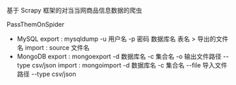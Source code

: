 基于 Scrapy 框架的对当当网商品信息数据的爬虫

PassThemOnSpider

* MySQL
export : mysqldump -u 用户名 -p 密码 数据库名 表名 > 导出的文件名
import : source 文件名
* MongoDB
export : mongoexport -d 数据库名 -c 集合名 -o 输出文件路径 --type csv/json
import : mongoimport -d 数据库名 -c 集合名 --file 导入文件路径 --type csv/json

